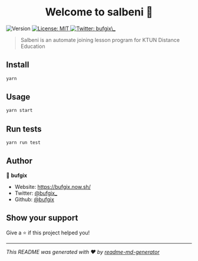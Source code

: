 <h1 align="center">Welcome to salbeni 👋</h1>
<p>
  <img alt="Version" src="https://img.shields.io/badge/version-0.0.1-blue.svg?cacheSeconds=2592000" />
  <a href="#" target="_blank">
    <img alt="License: MIT" src="https://img.shields.io/badge/License-MIT-yellow.svg" />
  </a>
  <a href="https://twitter.com/bufgix\_" target="_blank">
    <img alt="Twitter: bufgix\_" src="https://img.shields.io/twitter/follow/bufgix\_.svg?style=social" />
  </a>
</p>

> Salbeni is an automate joining lesson program for KTUN Distance Education

## Install

```sh
yarn
```

## Usage

```sh
yarn start
```

## Run tests

```sh
yarn run test
```

## Author

👤 **bufgix**

* Website: https://bufgix.now.sh/
* Twitter: [@bufgix\_](https://twitter.com/bufgix\_)
* Github: [@bufgix](https://github.com/bufgix)

## Show your support

Give a ⭐️ if this project helped you!

***
_This README was generated with ❤️ by [readme-md-generator](https://github.com/kefranabg/readme-md-generator)_